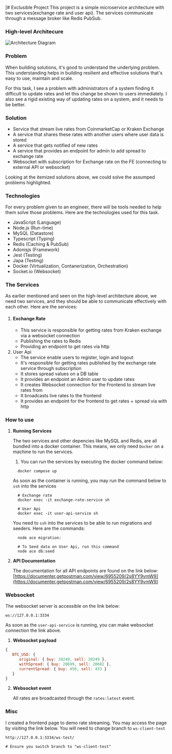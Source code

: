 [# Exclusible Project
This project is a simple microservice architecture with two services(exchange rate and user api).
The services communicate through a message broker like Redis PubSub.

### High-level Architecure
![Architecture Diagram](https://i.imgur.com/erkLB4k.png)

### Problem
When building solutions, it's good to understand the underlying problem. 
This understanding helps in building resilient and effective solutions
that's easy to use, maintain and scale.

For this task, I see a problem with administrators of a system finding it
difficult to update rates and let this change be shown to users immediately.
I also see a rigid existing way of updating rates on a system, and it needs to be better.

### Solution
- Service that stream live rates from CoinmarketCap or Kraken Exchange
- A service that shares these rates with another users where user data is stored
- A service that gets notified of new rates
- A service that provides an endpoint for admin to add spread to exchange rate
- Websocket with subscription for Exchange rate on the FE (connecting to
external API or websocket)

Looking at the itemized solutions above, we could solve the assumped problems highlighted.

### Technologies
For every problem given to an engineer, there will be tools needed to help them solve those problems.
Here are the technologies used for this task.
- JavaScript (Language)
- Node.js (Run-time)
- MySQL (Datastore)
- Typescript (Typing)
- Redis (Caching & PubSub)
- Adonisjs (Framework)
- Jest (Testing)
- Japa (Testing)
- Docker (Virtualization, Contanerization, Orchestration)
- Socket.io (Websocket)

### The Services
As earlier mentioned and seen on the high-level architecture above, we need two services, and they
should be able to communicate effectively with each other. Here are the services:
1. #### Exchange Rate
    - This service is responsible for getting rates from Kraken exchange via a websocket connection 
    - Publishing the rates to Redis
    - Providing an endpoint to get rates via http
2. User Api
    - The service enable users to register, login and logout
    - It's responsible for getting rates published by the exchange rate service through subscription
    - It stores spread values on a DB table
    - It provides an endpoint an Admin user to update rates
    - It creates Websocket connection for the Frontend to stream live rates from
    - It broadcasts live rates to the frontend
    - It provides an endpoint for the frontend to get rates + spread via with http

### How to use
1. **Running Services**
    
    The two services and other depencies like MySQL and Redis, are all bundled into a docker container.
    This means, we only need `Docker` on a machine to run the services. 

    1. You can run the services by executing the docker command below:
    ```shell
      docker compose up
    ```
   As soon as the container is running, you may run the command below to `ssh` into the services
    ```shell
      # Exchange rate
      docker exec -it exchange-rate-service sh 
      
      # User Api
      docker exec -it user-api-service sh
    ```
   You need to `ssh` into the services to be able to run migrations and seeders. Here are the commands:
    ```shell
      node ace migration:
   
      # To Seed data on User Api, run this command
      node ace db:seed
    ```
2. **API Documentation** 

    The documentation for all API endpoints are found on the link below:
    [https://documenter.getpostman.com/view/6955209/2s8YY9vmW9](https://documenter.getpostman.com/view/6955209/2s8YY9vmW9)

### Websocket
The websocket server is accessible on the link below:
```shell
ws://127.0.0.1:3334
```
As soon as the `user-api-service` is running, you can make websocket connection the link above.
1. **Websocket payload**
```js
{
   BTC_USD: {
      original: { buy: 20249, sell: 20249 },
      withSpread: { buy: 20699, sell: 20682 },
      currentSpread: { buy: 450, sell: 433 }
   }
}
```
2. **Websocket event**
  
   All rates are broadcasted through the `rates:latest` event.
### Misc
I created a frontend page to demo rate streaming. You may access the page by visiting the link below. 
You will need to change branch to `ws-client-test`
```shell
http://127.0.0.1:3334/ws-test/

# Ensure you switch branch to "ws-client-test"

```